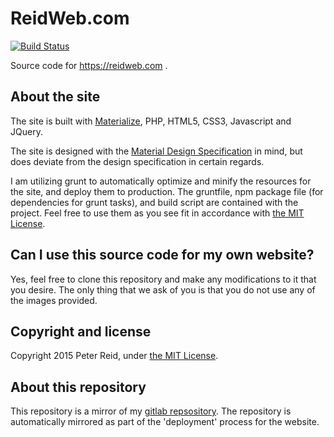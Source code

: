 ReidWeb.com
===========

[![Build Status](https://mygitlab.org:4043/buildStatus/icon?job=ReidWeb.com)](https://mygitlab.org:4043/job/ReidWeb.com)

Source code for https://reidweb.com .

## About the site

The site is built with [Materialize](http://materializecss.com/), PHP, HTML5, CSS3, Javascript and JQuery.

The site is designed with the [Material Design Specification](http://www.google.co.uk/design/spec/material-design/introduction.html) in mind, but does deviate from the design specification in certain regards.

I am utilizing grunt to automatically optimize and minify the resources for the site, and deploy them to production. The gruntfile, npm package file (for dependencies for grunt tasks), and build script are contained with the project. Feel free to use them as you see fit in accordance with [the MIT License](LICENSE).

## Can I use this source code for my own website?

Yes, feel free to clone this repository and make any modifications to it that you desire. The only thing that we ask of you is that you do not use any of the images provided.

## Copyright and license

Copyright 2015 Peter Reid, under [the MIT License](LICENSE).

## About this repository
This repository is a mirror of my [gitlab repsository](https://mygitlab.org/Peter/ReidWeb.com). The repository is automatically mirrored as part of the 'deployment' process for the website.
